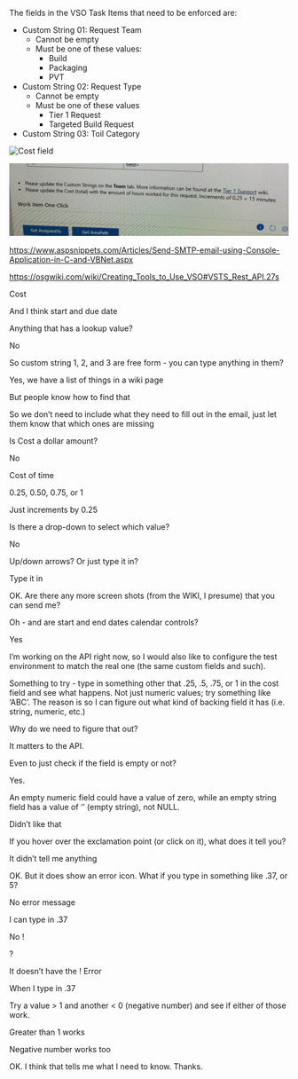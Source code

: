 The fields in the VSO Task Items that need to be enforced are:
* Custom String 01: Request Team
  * Cannot be empty
  * Must be one of these values:
    * Build
    * Packaging
    * PVT
* Custom String 02: Request Type
  * Cannot be empty
  * Must be one of these values
    * Tier 1 Request
    * Targeted Build Request
* Custom String 03: Toil Category

![Cost field](./pictures/task-item-spec_02.jpg)

![Cost field](./pictures/task-item-spec_01.jpg)

<https://www.aspsnippets.com/Articles/Send-SMTP-email-using-Console-Application-in-C-and-VBNet.aspx>

<https://osgwiki.com/wiki/Creating_Tools_to_Use_VSO#VSTS_Rest_API.27s>

Cost

And I think start and due date

Anything that has a lookup value?

No

So custom string 1, 2, and 3 are free form - you can type anything in them?

Yes, we have a list of things in a wiki page

But people know how to find that

So we don’t need to include what they need to fill out in the email, just let them know that which ones are missing

Is Cost a dollar amount?

No

Cost of time

0.25, 0.50, 0.75, or 1

Just increments by 0.25

Is there a drop-down to select which value?

No

Up/down arrows? Or just type it in?

Type it in

OK. Are there any more screen shots (from the WIKI, I presume) that you can send me?

Oh - and are start and end dates calendar controls?

Yes

I’m working on the API right now, so I would also like to configure the test environment to match the real one (the same custom fields and such).



Something to try - type in something other that .25, .5, .75, or 1 in the cost field and see what happens. Not just numeric values; try something like ‘ABC’. The reason is so I can figure out what kind of backing field it has (i.e. string, numeric, etc.)

Why do we need to figure that out?

It matters to the API.

Even to just check if the field is empty or not?

Yes.



An empty numeric field could have a value of zero, while an empty string field has a value of ‘’ (empty string), not NULL.

Didn’t like that

If you hover over the exclamation point (or click on it), what does it tell you?

It didn’t tell me anything

OK. But it does show an error icon. What if you type in something like .37, or 5?

No error message

I can type in .37

No !

?

It doesn’t have the ! Error

When I type in .37

Try a value > 1 and another < 0 (negative number) and see if either of those work.

Greater than 1 works

Negative number works too

OK. I think that tells me what I need to know. Thanks.